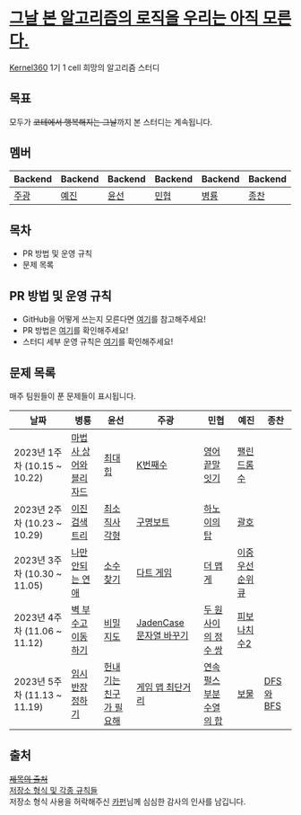 # [그날 본 알고리즘의 로직을 우리는 아직 모른다.](https://www.youtube.com/watch?v=jE0Ym96vmCA)
[Kernel360](https://github.com/Kernel360) 1기 1 cell 희망의 알고리즘 스터디  

## 목표
모두가 ~~코테에서 행복해지는 그날~~까지 본 스터디는 계속됩니다.

## 멤버
|Backend|Backend|Backend|Backend|Backend|Backend|
|---|---|---|---|---|---|
|[주광](https://github.com/Hju95)|[예진](https://github.com/yejincode)|[윤선](https://github.com/yoonseon12)|[민협](https://github.com/GBGreenBravo)|[병룡](https://github.com/fingersdanny)|[종찬](https://github.com/oxix97)|

## 목차
* PR 방법 및 운영 규칙
* 문제 목록

## PR 방법 및 운영 규칙
* GitHub을 어떻게 쓰는지 모른다면 [여기](admin/git_intro.md)를 참고해주세요!
* PR 방법은 [여기](admin/PR_rules.md)를 확인해주세요!
* 스터디 세부 운영 규칙은 [여기](admin/Study_rules.md)를 확인해주세요!
 
## 문제 목록
매주 팀원들이 푼 문제들이 표시됩니다.


| 날짜                        | 병룡                                                    | 윤선                                                                        | 주광                                                                                   | 민협                                                                         |예진| 종찬                                                                        |
|---------------------------|-------------------------------------------------------|---------------------------------------------------------------------------|--------------------------------------------------------------------------------------|----------------------------------------------------------------------------|---|---------------------------------------------------------------------------|
| 2023년 1주차 (10.15 ~ 10.22) | [마법사 상어와 블리자드](https://www.acmicpc.net/problem/21611) | [최대힙](https://www.acmicpc.net/problem/11279)                              | [K번째수](https://school.programmers.co.kr/learn/courses/30/lessons/42748)              | [영어 끝말잇기](https://school.programmers.co.kr/learn/courses/30/lessons/12981) | [팰린드롬수](https://www.acmicpc.net/problem/1259) |
| 2023년 2주차 (10.23 ~ 10.29) | [이진 검색 트리](https://www.acmicpc.net/problem/5639)      | [최소직사각형](https://school.programmers.co.kr/learn/courses/30/lessons/86491) | [구명보트](https://school.programmers.co.kr/learn/courses/30/lessons/42885)              | [하노이의 탑](https://school.programmers.co.kr/learn/courses/30/lessons/12946) | [괄호](https://www.acmicpc.net/problem/9012) |
| 2023년 3주차 (10.30 ~ 11.05) | [나만 안되는 연애](https://www.acmicpc.net/problem/14621)    | [소수 찾기](https://school.programmers.co.kr/learn/courses/30/lessons/42839)  | [다트 게임](https://school.programmers.co.kr/learn/courses/30/lessons/17682)             | [더 맵게](https://school.programmers.co.kr/learn/courses/30/lessons/42626) | [이중우선순위큐](https://school.programmers.co.kr/learn/courses/30/lessons/42628) |
| 2023년 4주차 (11.06 ~ 11.12) | [벽 부수고 이동하기](https://www.acmicpc.net/problem/2206)    | [비밀지도](https://school.programmers.co.kr/learn/courses/30/lessons/17681) | [JadenCase 문자열 바꾸기](https://school.programmers.co.kr/learn/courses/30/lessons/12951) | [두 원 사이의 정수 쌍](https://school.programmers.co.kr/learn/courses/30/lessons/181187) | [피보나치수2](https://www.acmicpc.net/problem/2748)|
| 2023년 5주차 (11.13 ~ 11.19) | [임시 반장 정하기](https://www.acmicpc.net/problem/1268)  | [헌내기는 친구가 필요해](https://www.acmicpc.net/problem/21736) | [게임 맵 최단거리](https://school.programmers.co.kr/learn/courses/30/lessons/1844)| [연속 펄스 부분 수열의 합](https://school.programmers.co.kr/learn/courses/30/lessons/161988) | [보물](https://www.acmicpc.net/problem/1026) | [DFS와 BFS](https://github.com/oxix97/algorithm-study/blob/main/jongchan/lee/BOJ_1260_DFS%EC%99%80BFS.java) |



## 출처
[~~제목의 출처~~](https://github.com/WeStillDontKnowTheAlgorithmWeSawThatDay/AlgorithmStudyOfDestruction)   
[저장소 형식 및 각종 규칙들](https://github.com/Inmeso-Algorithm)  
저장소 형식 사용을 허락해주신 [카펀](https://github.com/kchung1995)님께 심심한 감사의 인사를 남깁니다.
